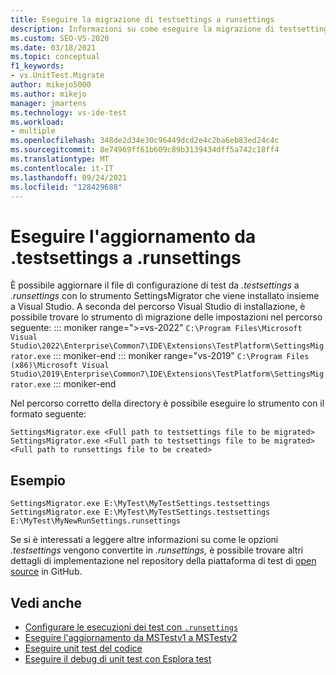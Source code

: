 ```yaml
---
title: Eseguire la migrazione di testsettings a runsettings
description: Informazioni su come eseguire la migrazione di testsettings a runsettings
ms.custom: SEO-VS-2020
ms.date: 03/18/2021
ms.topic: conceptual
f1_keywords:
- vs.UnitTest.Migrate
author: mikejo5000
ms.author: mikejo
manager: jmartens
ms.technology: vs-ide-test
ms.workload:
- multiple
ms.openlocfilehash: 348de2d34e30c96449dcd2e4c2ba6eb83ed24c4c
ms.sourcegitcommit: 8e74969ff61b609c89b3139434dff5a742c18ff4
ms.translationtype: MT
ms.contentlocale: it-IT
ms.lasthandoff: 09/24/2021
ms.locfileid: "128429688"
---
```

# <a name="upgrade-from-testsettings-to-runsettings"></a>Eseguire l'aggiornamento da .testsettings a .runsettings

È possibile aggiornare il file di configurazione di test da *.testsettings* a *.runsettings* con lo strumento SettingsMigrator che viene installato insieme a Visual Studio. A seconda del percorso Visual Studio di installazione, è possibile trovare lo strumento di migrazione delle impostazioni nel percorso seguente:
::: moniker range=">=vs-2022"
`C:\Program Files\Microsoft Visual Studio\2022\Enterprise\Common7\IDE\Extensions\TestPlatform\SettingsMigrator.exe`
::: moniker-end
::: moniker range="vs-2019"
`C:\Program Files (x86)\Microsoft Visual Studio\2019\Enterprise\Common7\IDE\Extensions\TestPlatform\SettingsMigrator.exe`
::: moniker-end

Nel percorso corretto della directory è possibile eseguire lo strumento con il formato seguente:

```console
SettingsMigrator.exe <Full path to testsettings file to be migrated>
SettingsMigrator.exe <Full path to testsettings file to be migrated> <Full path to runsettings file to be created>
```

## <a name="examples"></a>Esempio
```console
SettingsMigrator.exe E:\MyTest\MyTestSettings.testsettings
SettingsMigrator.exe E:\MyTest\MyTestSettings.testsettings E:\MyTest\MyNewRunSettings.runsettings
```

Se si è interessati a leggere altre informazioni su come le opzioni *.testsettings* vengono convertite in *.runsettings,* è possibile trovare altri dettagli di implementazione nel repository della piattaforma di test di [open source](https://github.com/microsoft/vstest-docs/blob/master/RFCs/0023-TestSettings-Deprecation.md#migration) in GitHub.

## <a name="see-also"></a>Vedi anche

- [Configurare le esecuzioni dei test con `.runsettings`](../test/configure-unit-tests-by-using-a-dot-runsettings-file.md)
- [Eseguire l'aggiornamento da MSTestv1 a MSTestv2](../test/mstest-update-to-mstestv2.md)
- [Eseguire unit test del codice](../test/unit-test-your-code.md)
- [Eseguire il debug di unit test con Esplora test](../test/debug-unit-tests-with-test-explorer.md)
